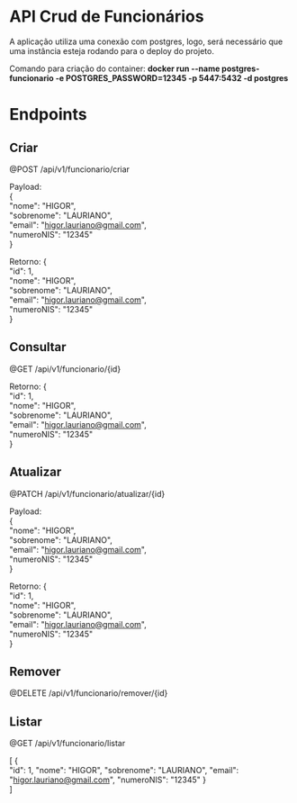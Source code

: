 # API Crud de Funcionários
A aplicação utiliza uma conexão com postgres, logo, será necessário que uma instância esteja rodando para o deploy do projeto.  
  
Comando para criação do container: **docker run --name postgres-funcionario -e POSTGRES_PASSWORD=12345 -p 5447:5432 -d postgres**


# Endpoints 
	
## Criar
@POST /api/v1/funcionario/criar  
  
Payload:   
{  
   "nome": "HIGOR",  
   "sobrenome": "LAURIANO",  
   "email": "higor.lauriano@gmail.com",  
   "numeroNIS": "12345"  
}

Retorno:
{  
   "id": 1,  
   "nome": "HIGOR",  
   "sobrenome": "LAURIANO",  
   "email": "higor.lauriano@gmail.com",  
   "numeroNIS": "12345"  
}

## Consultar
@GET /api/v1/funcionario/{id}

Retorno:
{  
   "id": 1,  
   "nome": "HIGOR",  
   "sobrenome": "LAURIANO",  
   "email": "higor.lauriano@gmail.com",  
   "numeroNIS": "12345"  
}

## Atualizar
@PATCH /api/v1/funcionario/atualizar/{id}  
  
Payload:   
{  
   "nome": "HIGOR",  
   "sobrenome": "LAURIANO",  
   "email": "higor.lauriano@gmail.com",  
   "numeroNIS": "12345"  
}

Retorno:
{  
   "id": 1,  
   "nome": "HIGOR",  
   "sobrenome": "LAURIANO",  
   "email": "higor.lauriano@gmail.com",  
   "numeroNIS": "12345"  
}

## Remover
@DELETE /api/v1/funcionario/remover/{id}

## Listar
@GET /api/v1/funcionario/listar
  
[
	{  
	 "id": 1,
	  "nome": "HIGOR", 
	  "sobrenome": "LAURIANO", 
	  "email": "higor.lauriano@gmail.com", 
	  "numeroNIS": "12345"
	  }  
]